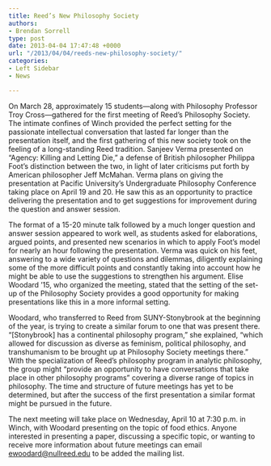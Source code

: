 ```yaml
---
title: Reed’s New Philosophy Society
authors:
- Brendan Sorrell
type: post
date: 2013-04-04 17:47:48 +0000
url: "/2013/04/04/reeds-new-philosophy-society/"
categories:
- Left Sidebar
- News

---
```

On March 28, approximately 15 students—along with Philosophy Professor Troy Cross—gathered for the first meeting of Reed’s Philosophy Society. The intimate confines of Winch provided the perfect setting for the passionate intellectual conversation that lasted far longer than the presentation itself, and the first gathering of this new society took on the feeling of a long-standing Reed tradition. Sanjeev Verma presented on “Agency: Killing and Letting Die,” a defense of British philosopher Philippa Foot’s distinction between the two, in light of later criticisms put forth by American philosopher Jeff McMahan. Verma plans on giving the presentation at Pacific University’s Undergraduate Philosophy Conference taking place on April 19 and 20. He saw this as an opportunity to practice delivering the presentation and to get suggestions for improvement during the question and answer session.

The format of a 15-20 minute talk followed by a much longer question and answer session appeared to work well, as students asked for elaborations, argued points, and presented new scenarios in which to apply Foot’s model for nearly an hour following the presentation. Verma was quick on his feet, answering to a wide variety of questions and dilemmas, diligently explaining some of the more difficult points and constantly taking into account how he might be able to use the suggestions to strengthen his argument. Elise Woodard ’15, who organized the meeting, stated that the setting of the set-up of the Philosophy Society provides a good opportunity for making presentations like this in a more informal setting.

Woodard, who transferred to Reed from SUNY-Stonybrook at the beginning of the year, is trying to create a similar forum to one that was present there. “[Stonybrook] has a continental philosophy program,” she explained, “which allowed for discussion as diverse as feminism, political philosophy, and transhumanism to be brought up at Philosophy Society meetings there.” With the specialization of Reed’s philosophy program in analytic philosophy, the group might “provide an opportunity to have conversations that take place in other philosophy programs” covering a diverse range of topics in philosophy. The time and structure of future meetings has yet to be determined, but after the success of the first presentation a similar format might be pursued in the future.

The next meeting will take place on Wednesday, April 10 at 7:30 p.m. in Winch, with Woodard presenting on the topic of food ethics. Anyone interested in presenting a paper, discussing a specific topic, or wanting to receive more information about future meetings can email [&#x65;&#x77;&#x6f;&#x6f;&#x64;&#x61;&#x72;&#x64;&#x40;<span class="oe_displaynone">null</span>&#x72;&#x65;&#x65;&#x64;&#x2e;&#x65;&#x64;&#x75;][1] to be added the mailing list.

 [1]: mailto:&#x65;&#x77;&#x6f;&#x6f;&#x64;&#x61;&#x72;&#x64;&#x40;&#x72;&#x65;&#x65;&#x64;&#x2e;&#x65;&#x64;&#x75;